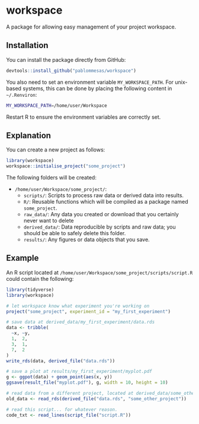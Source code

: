 # workspace

A package for allowing easy management of your project workspace. 

## Installation
You can install the package directly from GitHub:
```R
devtools::install_github("pablommesas/workspace")
```

You also need to set an environment variable `MY_WORKSPACE_PATH`. 
For unix-based systems, this can be done by placing the following content in `~/.Renviron`:

```bash
MY_WORKSPACE_PATH=/home/user/Workspace
```

Restart R to ensure the environment variables are correctly set.

## Explanation
You can create a new project as follows:
```R
library(workspace)
workspace::initialise_project("some_project")
```

The following folders will be created:

* `/home/user/Workspace/some_project/`:
  - `scripts/`: Scripts to process raw data or derived data into results.
  - `R/`: Reusable functions which will be compiled as a package named `some_project`.
  - `raw_data/`: Any data you created or download that you certainly never want to delete
  - `derived_data/`: Data reproducible by scripts and raw data; you should be able to safely delete this folder.
  - `results/`: Any figures or data objects that you save.

## Example 
An R script located at `/home/user/Workspace/some_project/scripts/script.R` could contain the following:
```R
library(tidyverse)
library(workspace)

# let workspace know what experiment you're working on
project("some_project", experiment_id = "my_first_experiment")

# save data at derived_data/my_first_experiment/data.rds
data <- tribble(
  ~x, ~y, 
  1,  2,
  3,  1, 
  7,  2
)
write_rds(data, derived_file("data.rds"))

# save a plot at results/my_first_experiment/myplot.pdf
g <- ggpot(data) + geom_point(aes(x, y))
ggsave(result_file("myplot.pdf"), g, width = 10, height = 10)

# read data from a different project, located at derived_data/some_other_project/data.rds
old_data <- read_rds(derived_file("data.rds", "some_other_project"))

# read this script... for whatever reason.
code_txt <- read_lines(script_file("script.R"))
```
